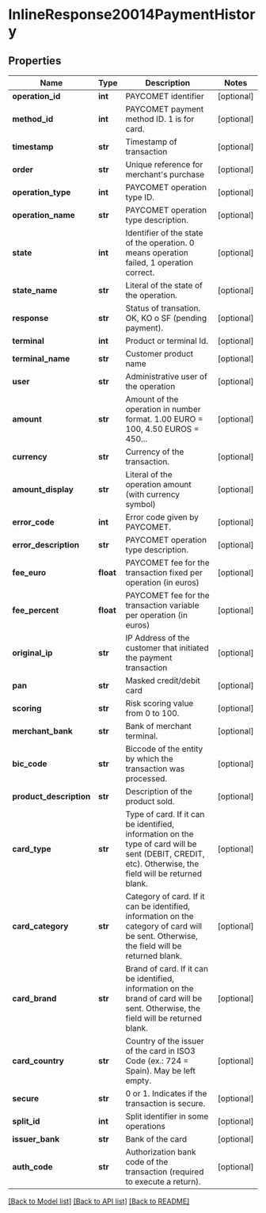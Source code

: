 # InlineResponse20014PaymentHistory

## Properties
Name | Type | Description | Notes
------------ | ------------- | ------------- | -------------
**operation_id** | **int** | PAYCOMET identifier | [optional] 
**method_id** | **int** | PAYCOMET payment method ID. 1 is for card. | [optional] 
**timestamp** | **str** | Timestamp of transaction | [optional] 
**order** | **str** | Unique reference for merchant&#x27;s purchase | [optional] 
**operation_type** | **int** | PAYCOMET operation type ID. | [optional] 
**operation_name** | **str** | PAYCOMET operation type description. | [optional] 
**state** | **int** | Identifier of the state of the operation. 0 means operation failed, 1 operation correct. | [optional] 
**state_name** | **str** | Literal of the state of the operation. | [optional] 
**response** | **str** | Status of transation. OK, KO o SF (pending payment). | [optional] 
**terminal** | **int** | Product or terminal Id. | [optional] 
**terminal_name** | **str** | Customer product name | [optional] 
**user** | **str** | Administrative user of the operation | [optional] 
**amount** | **str** | Amount of the operation in number format. 1.00 EURO &#x3D; 100, 4.50 EUROS &#x3D; 450... | [optional] 
**currency** | **str** | Currency of the transaction.  | [optional] 
**amount_display** | **str** | Literal of the operation amount (with currency symbol) | [optional] 
**error_code** | **int** | Error code given by PAYCOMET. | [optional] 
**error_description** | **str** | PAYCOMET operation type description. | [optional] 
**fee_euro** | **float** | PAYCOMET fee for the transaction fixed per operation (in euros) | [optional] 
**fee_percent** | **float** | PAYCOMET fee for the transaction variable per operation (in euros) | [optional] 
**original_ip** | **str** | IP Address of the customer that initiated the payment transaction | [optional] 
**pan** | **str** | Masked credit/debit card | [optional] 
**scoring** | **str** | Risk scoring value from 0 to 100. | [optional] 
**merchant_bank** | **str** | Bank of merchant terminal. | [optional] 
**bic_code** | **str** | Biccode of the entity by which the transaction was processed. | [optional] 
**product_description** | **str** | Description of the product sold. | [optional] 
**card_type** | **str** | Type of card. If it can be identified, information on the type of card will be sent (DEBIT, CREDIT, etc). Otherwise, the field will be returned blank. | [optional] 
**card_category** | **str** | Category of card. If it can be identified, information on the category of card will be sent. Otherwise, the field will be returned blank. | [optional] 
**card_brand** | **str** | Brand of card. If it can be identified, information on the brand of card will be sent. Otherwise, the field will be returned blank. | [optional] 
**card_country** | **str** | Country of the issuer of the card in ISO3 Code (ex.: 724 &#x3D; Spain). May be left empty. | [optional] 
**secure** | **str** | 0 or 1. Indicates if the transaction is secure. | [optional] 
**split_id** | **int** | Split identifier in some operations | [optional] 
**issuer_bank** | **str** | Bank of the card | [optional] 
**auth_code** | **str** | Authorization bank code of the transaction (required to execute a return). | [optional] 

[[Back to Model list]](../README.md#documentation-for-models) [[Back to API list]](../README.md#documentation-for-api-endpoints) [[Back to README]](../README.md)


